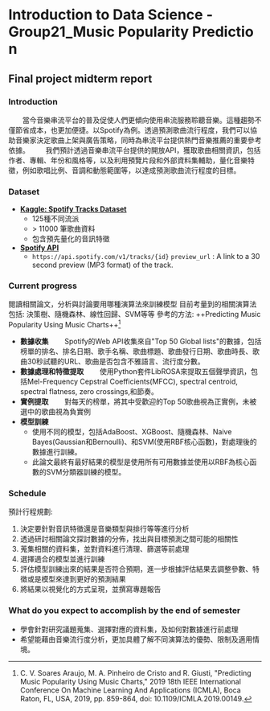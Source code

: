 # Introduction to Data Science - Group21_Music&nbsp;Popularity&nbsp;Prediction

## Final project midterm report

### Introduction

&emsp;&emsp;當今音樂串流平台的普及促使人們更傾向使用串流服務聆聽音樂。這種趨勢不僅節省成本，也更加便捷。以Spotify為例。透過預測歌曲流行程度，我們可以協助音樂家決定歌曲上架與廣告策略，同時為串流平台提供熱門音樂推薦的重要參考依據。
&emsp;&emsp;我們預計透過音樂串流平台提供的開放API，獲取歌曲相關資訊，包括作者、專輯、年份和風格等，以及利用預覽片段和外部資料集輔助，量化音樂特徵，例如歌唱比例、音調和動態範圍等，以達成預測歌曲流行程度的目標。

### Dataset

* [**Kaggle: Spotify Tracks Dataset**](https://www.kaggle.com/datasets/maharshipandya/-spotify-tracks-dataset)
    * 125種不同流派
    * \> 11000 筆歌曲資料
    * 包含預先量化的音訊特徵
* [**Spotify API**](https://developer.spotify.com/documentation/web-api/reference/get-track)
    * `https://api.spotify.com/v1/tracks/{id}`
      `preview_url` : A link to a 30 second preview (MP3 format) of the track.

### Current progress

閱讀相關論文，分析與討論要用哪種演算法來訓練模型
目前考量到的相關演算法包括: 決策樹、隨機森林、線性回歸、SVM等等
參考的方法: ++Predicting Music Popularity Using Music Charts++[^PredictingMusicPopularity]
* **數據收集**
  &emsp;&emsp;Spotify的Web API收集來自"Top 50 Global lists"的數據，包括榜單的排名、排名日期、歌手名稱、歌曲標題、歌曲發行日期、歌曲時長、歌曲30秒試聽的URL、歌曲是否包含不雅語言、流行度分數。
* **數據處理和特徵提取**
  &emsp;&emsp;使用Python套件LibROSA來提取五個聲學資訊，包括Mel-Frequency Cepstral Coefficients(MFCC), spectral centroid, spectral flatness, zero crossings,和節奏。
* **實例提取**
  &emsp;&emsp;對每天的榜單，將其中受歡迎的Top 50歌曲視為正實例，未被選中的歌曲視為負實例
* **模型訓練**
    * 使用不同的模型，包括AdaBoost、XGBoost、隨機森林、Naive Bayes(Gaussian和Bernoulli)、和SVM(使用RBF核心函數)，對處理後的數據進行訓練。
    * 此論文最終有最好結果的模型是使用所有可用數據並使用以RBF為核心函數的SVM分類器訓練的模型。

### Schedule

預計行程規劃:

1. 決定要針對音訊特徵還是音樂類型與排行等等進行分析
2. 透過研討相關論文探討數據的分佈，找出與目標預測之間可能的相關性
3. 蒐集相關的資料集，並對資料進行清理、篩選等前處理
4. 選擇適合的模型並進行訓練
5. 評估模型訓練出來的結果是否符合預期，進一步根據評估結果去調整參數、特徵或是模型來達到更好的預測結果
6. 將結果以視覺化的方式呈現，並撰寫專題報告

### What do you expect to accomplish by the end of semester

* 學會針對研究議題蒐集、選擇對應的資料集，及如何對數據進行前處理
* 希望能藉由音樂流行度分析，更加具體了解不同演算法的優勢、限制及適用情境。

[^PredictingMusicPopularity]: C. V. Soares Araujo, M. A. Pinheiro de Cristo and R. Giusti, "Predicting Music Popularity Using Music Charts," 2019 18th IEEE International Conference On Machine Learning And Applications (ICMLA), Boca Raton, FL, USA, 2019, pp. 859-864, doi: 10.1109/ICMLA.2019.00149.

<!-- 
* [**The Conundrum of Success in Music: Playing it or Talking About it?**](https://ieeexplore.ieee.org/document/8815760)
    * 預測即將推出的專輯的Billboard 200表現
    * Methodology
        * Random forest - 表現最佳
        * SVM
        * MLP
    * Data collection
        * iTunes(Apple Music), Spotify 一個月內即將推出的專輯
        * Social medias: **Twitter(X)**, **Billboard News**, New York Times, Instagram, Facebook, YouTube
          用音樂家與歌名作為Query在社群媒體上搜尋(Selenium)，以文章數量、喜歡數、追隨數作為特徵。
          用Vader套件做內容正負面分析
    * Cons: 無法套用在KKCompany競賽
    * [Apple Music API](https://developer.apple.com/documentation/applemusicapi/)
 -->